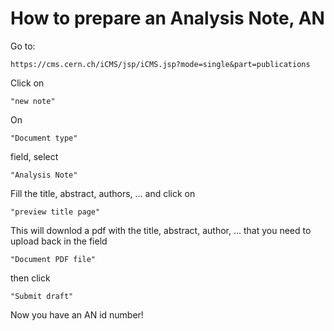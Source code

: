 How to prepare an Analysis Note, AN
====

Go to:

    https://cms.cern.ch/iCMS/jsp/iCMS.jsp?mode=single&part=publications
    
Click on 

    "new note"

On 

    "Document type"

field, select 

    "Analysis Note"
    

Fill the title, abstract, authors, ... and click on 

    "preview title page"
    
This will downlod a pdf with the title, abstract, author, ... that you
need to upload back in the field 

    "Document PDF file"

then click

    "Submit draft"

Now you have an AN id number!


